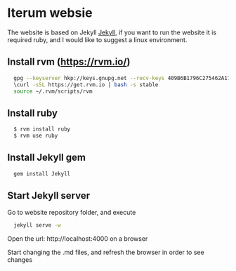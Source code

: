 # Iterum websie

The website is based on Jekyll [Jekyll](http://jekyllrb.com/docs/quickstart/), if you want to run the website it is required ruby, and I would like to suggest a linux environment.

## Install rvm (https://rvm.io/)
``` bash
  gpg --keyserver hkp://keys.gnupg.net --recv-keys 409B6B1796C275462A1703113804BB82D39DC0E3
  \curl -sSL https://get.rvm.io | bash -s stable
  source ~/.rvm/scripts/rvm
```  
## Install ruby
``` bash
  $ rvm install ruby
  $ rvm use ruby
``` 
## Install Jekyll gem
``` bash
  gem install Jekyll
```
## Start Jekyll server
Go to website repository folder, and execute
``` bash
  jekyll serve -w
```
Open the url: http://localhost:4000 on a browser

Start changing the .md files, and refresh the browser in order to see changes

